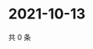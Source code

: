 # 2021-10-13

共 0 条

<!-- BEGIN WEIBO -->
<!-- 最后更新时间 Wed Oct 13 2021 10:22:59 GMT+0800 (China Standard Time) -->

<!-- END WEIBO -->
